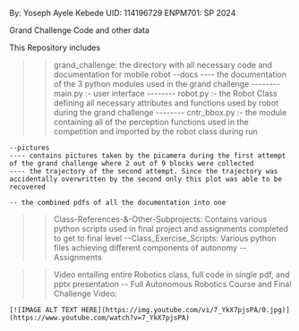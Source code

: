 By: Yoseph Ayele Kebede
UID: 114196729
ENPM701: SP 2024

Grand Challenge Code and other data

This Repository includes

>> grand_challenge: the directory with all necessary code and documentation for mobile robot
	--docs
	---- the documentation of the 3 python modules used in the grand challenge
	-------- main.py :- user interface
	-------- robot.py :- the Robot Class defining all necessary attributes and functions used by robot during 
	   	     the grand challenge
	-------- cntr_bbox.py :- the module containing all of the perception functions used in the competition and
			 imported by the robot class during run

	--pictures
	---- contains pictures taken by the picamera during the first attempt of the grand challenge where 2 out of 9 blocks were collected
	---- the trajectory of the second attempt. Since the trajectory was accidentally overwritten by the second only this plot was able to be recovered

	-- the combined pdfs of all the documentation into one

>> Class-References-&-Other-Subprojects: Contains various python scripts used in final project and assignments completed to get to final level
	--Class_Exercise_Scripts: Various python files achieving different components of autonomy
	--Assignments

>> Video entailing entire Robotics class, full code in single pdf, and pptx presentation
	-- Full Autonomous Robotics Course and Final Challenge Video:

	[![IMAGE ALT TEXT HERE](https://img.youtube.com/vi/7_YkX7pjsPA/0.jpg)](https://www.youtube.com/watch?v=7_YkX7pjsPA)